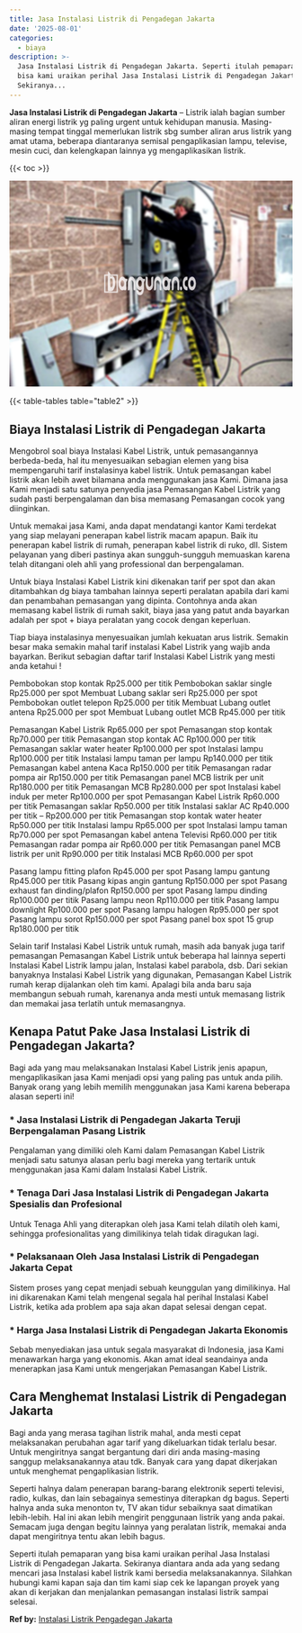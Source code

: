```yaml
---
title: Jasa Instalasi Listrik di Pengadegan Jakarta
date: '2025-08-01'
categories:
  - biaya
description: >-
  Jasa Instalasi Listrik di Pengadegan Jakarta. Seperti itulah pemaparan yang
  bisa kami uraikan perihal Jasa Instalasi Listrik di Pengadegan Jakarta.
  Sekiranya...
---
```


**Jasa Instalasi Listrik di Pengadegan Jakarta** – Listrik ialah bagian sumber aliran energi listrik yg paling urgent untuk kehidupan manusia. Masing-masing tempat tinggal memerlukan listrik sbg sumber aliran arus listrik yang amat utama, beberapa diantaranya semisal pengaplikasian lampu, televise, mesin cuci, dan kelengkapan lainnya yg mengaplikasikan listrik.

{{< toc >}}

![Jasa Instalasi Listrik di Pengadegan Jakarta](/images/instalasi-listrik-murah01.png)

{{< table-tables table="table2" >}}

## Biaya Instalasi Listrik di Pengadegan Jakarta

Mengobrol soal biaya Instalasi Kabel Listrik, untuk pemasangannya berbeda-beda, hal itu menyesuaikan sebagian elemen yang bisa mempengaruhi tarif instalasinya kabel listrik. Untuk pemasangan kabel listrik akan lebih awet bilamana anda menggunakan jasa Kami. Dimana jasa Kami menjadi satu satunya penyedia jasa Pemasangan Kabel Listrik yang sudah pasti berpengalaman dan bisa memasang Pemasangan cocok yang diinginkan.

Untuk memakai jasa Kami, anda dapat mendatangi kantor Kami terdekat yang siap melayani penerapan kabel listrik macam apapun. Baik itu penerapan kabel listrik di rumah, penerapan kabel listrik di ruko, dll. Sistem pelayanan yang diberi pastinya akan sungguh-sungguh memuaskan karena telah ditangani oleh ahli yang professional dan berpengalaman.

Untuk biaya Instalasi Kabel Listrik kini dikenakan tarif per spot dan akan ditambahkan dg biaya tambahan lainnya seperti peralatan apabila dari kami dan penambahan pemasangan yang dipinta. Contohnya anda akan memasang kabel listrik di rumah sakit, biaya jasa yang patut anda bayarkan adalah per spot + biaya peralatan yang cocok dengan keperluan.

Tiap biaya instalasinya menyesuaikan jumlah kekuatan arus listrik. Semakin besar maka semakin mahal tarif instalasi Kabel Listrik yang wajib anda bayarkan. Berikut sebagian daftar tarif Instalasi Kabel Listrik yang mesti anda ketahui !

Pembobokan stop kontak Rp25.000 per titik Pembobokan saklar single Rp25.000 per spot Membuat Lubang saklar seri Rp25.000 per spot Pembobokan outlet telepon Rp25.000 per titik Membuat Lubang outlet antena Rp25.000 per spot Membuat Lubang outlet MCB Rp45.000 per titik

Pemasangan Kabel Listrik Rp65.000 per spot Pemasangan stop kontak Rp70.000 per titik Pemasangan stop kontak AC Rp100.000 per titik Pemasangan saklar water heater Rp100.000 per spot Instalasi lampu Rp100.000 per titik Instalasi lampu taman per lampu Rp140.000 per titik Pemasangan kabel antena Kaca Rp150.000 per titik Pemasangan radar pompa air Rp150.000 per titik Pemasangan panel MCB listrik per unit Rp180.000 per titik Pemasangan MCB Rp280.000 per spot Instalasi kabel induk per meter Rp100.000 per spot Pemasangan Kabel Listrik Rp60.000 per titik Pemasangan saklar Rp50.000 per titik Instalasi saklar AC Rp40.000 per titik – Rp200.000 per titik Pemasangan stop kontak water heater Rp50.000 per titik Instalasi lampu Rp65.000 per spot Instalasi lampu taman Rp70.000 per spot Pemasangan kabel antena Televisi Rp60.000 per titik Pemasangan radar pompa air Rp60.000 per titik Pemasangan panel MCB listrik per unit Rp90.000 per titik Instalasi MCB Rp60.000 per spot

Pasang lampu fitting plafon Rp45.000 per spot Pasang lampu gantung Rp45.000 per titik Pasang kipas angin gantung Rp150.000 per spot Pasang exhaust fan dinding/plafon Rp150.000 per spot Pasang lampu dinding Rp100.000 per titik Pasang lampu neon Rp110.000 per titik Pasang lampu downlight Rp100.000 per spot Pasang lampu halogen Rp95.000 per spot Pasang lampu sorot Rp150.000 per spot Pasang panel box spot 15 grup Rp180.000 per titik

Selain tarif Instalasi Kabel Listrik untuk rumah, masih ada banyak juga tarif pemasangan Pemasangan Kabel Listrik untuk beberapa hal lainnya seperti Instalasi Kabel Listrik lampu jalan, Instalasi kabel parabola, dsb. Dari sekian banyaknya Instalasi Kabel Listrik yang digunakan, Pemasangan Kabel Listrik rumah kerap dijalankan oleh tim kami. Apalagi bila anda baru saja membangun sebuah rumah, karenanya anda mesti untuk memasang listrik dan memakai jasa terlatih untuk memasangnya.

## Kenapa Patut Pake Jasa Instalasi Listrik di Pengadegan Jakarta?

Bagi ada yang mau melaksanakan Instalasi Kabel Listrik jenis apapun, mengaplikasikan jasa Kami menjadi opsi yang paling pas untuk anda pilih. Banyak orang yang lebih memilih menggunakan jasa Kami karena beberapa alasan seperti ini!

### \* Jasa Instalasi Listrik di Pengadegan Jakarta Teruji Berpengalaman Pasang Listrik

Pengalaman yang dimiliki oleh Kami dalam Pemasangan Kabel Listrik menjadi satu satunya alasan perlu bagi mereka yang tertarik untuk menggunakan jasa Kami dalam Instalasi Kabel Listrik.

### \* Tenaga Dari Jasa Instalasi Listrik di Pengadegan Jakarta Spesialis dan Profesional

Untuk Tenaga Ahli yang diterapkan oleh jasa Kami telah dilatih oleh kami, sehingga profesionalitas yang dimilikinya telah tidak diragukan lagi.

### \* Pelaksanaan Oleh Jasa Instalasi Listrik di Pengadegan Jakarta Cepat

Sistem proses yang cepat menjadi sebuah keunggulan yang dimilikinya. Hal ini dikarenakan Kami telah mengenal segala hal perihal Instalasi Kabel Listrik, ketika ada problem apa saja akan dapat selesai dengan cepat.

### \* Harga Jasa Instalasi Listrik di Pengadegan Jakarta Ekonomis

Sebab menyediakan jasa untuk segala masyarakat di Indonesia, jasa Kami menawarkan harga yang ekonomis. Akan amat ideal seandainya anda menerapkan jasa Kami untuk mengerjakan Pemasangan Kabel Listrik.

## Cara Menghemat Instalasi Listrik di Pengadegan Jakarta


Bagi anda yang merasa tagihan listrik mahal, anda mesti cepat melaksanakan perubahan agar tarif yang dikeluarkan tidak terlalu besar. Untuk mengiritnya sangat bergantung dari diri anda masing-masing sanggup melaksanakannya atau tdk. Banyak cara yang dapat dikerjakan untuk menghemat pengaplikasian listrik.

Seperti halnya dalam penerapan barang-barang elektronik seperti televisi, radio, kulkas, dan lain sebagainya semestinya diterapkan dg bagus. Seperti halnya anda suka menonton tv, TV akan tidur sebaiknya saat dimatikan lebih-lebih. Hal ini akan lebih mengirit penggunaan listrik yang anda pakai. Semacam juga dengan begitu lainnya yang peralatan listrik, memakai anda dapat mengiritnya tentu akan lebih bagus.

Seperti itulah pemaparan yang bisa kami uraikan perihal Jasa Instalasi Listrik di Pengadegan Jakarta. Sekiranya diantara anda ada yang sedang mencari jasa Instalasi kabel listrik kami bersedia melaksanakannya. Silahkan hubungi kami kapan saja dan tim kami siap cek ke lapangan proyek yang akan di kerjakan dan menjalankan pemasangan instalasi listrik sampai selesai.

**Ref by:** [Instalasi Listrik Pengadegan Jakarta](https://id.wikipedia.org/wiki/Instalasi)
